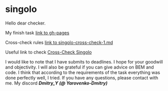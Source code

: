 # singolo

Hello dear checker.

My finish task [link to gh-pages](https://yarovenko-dmitry.github.io/singolo/)

Cross-check rules [link to singolo-cross-check-1.md](https://github.com/rolling-scopes-school/tasks/blob/master/tasks/markups/level-2/singolo/singolo-cross-check-1.md)

Useful link to check [Cross-Check Singolo](https://unibreakfast.github.io/cross-check-singolo/)


I would like to note that I have submits to deadlines.
I hope for your goodwill and objectivity.
I will also be grateful if you can give advice on BEM and code.
I think that according to the requirements of the task everything was done perfectly well, I tried.
If you have any questions, please contact with me.
My discord 
***Dmitry_Y (@ Yarovenko-Dmitry)***
